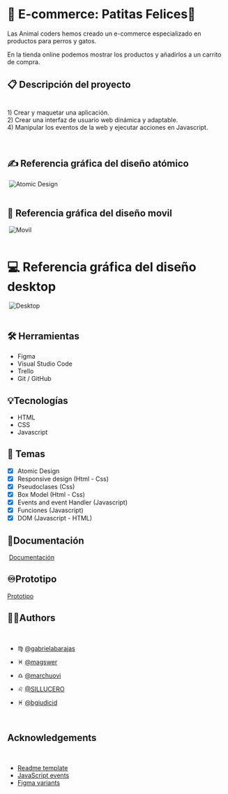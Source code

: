 # :shopping_cart: E-commerce: Patitas Felices:paw_prints:
 
Las Animal coders hemos creado un e-commerce especializado en productos para perros y gatos.
 
En la tienda online podemos mostrar los productos y añadirlos a un carrito de compra.
 
 
## :clipboard: Descripción del proyecto 
​       
    1) Crear y maquetar una aplicación.  
    2) Crear una interfaz de usuario web dinámica y adaptable.  
    4) Manipular los eventos de la web y ejecutar acciones en Javascript.
      
  ​
## :writing_hand: Referencia gráfica del diseño atómico
​
![Atomic Design](https://i.ibb.co/H42YfV7/patitasfinal.png)   
​
## :iphone: Referencia gráfica del diseño movil
​
![Movil](https://i.ibb.co/WGPHkn1/figma1.png)   
​ 
# :computer: Referencia gráfica del diseño desktop
​
![Desktop](https://i.ibb.co/H42YfV7/patitasfinal.png)   
​
## :hammer_and_wrench: Herramientas
- Figma
- Visual Studio Code
- Trello
- Git / GitHub  
 
## :bulb:Tecnologías
- HTML
- CSS
- Javascript  
   
## :flashlight: Temas
* [x] Atomic Design  
* [x] Responsive design  (Html - Css)
* [x] Pseudoclases  (Css)
* [x] Box Model (Html - Css)
* [x] Events and event Handler (Javascript)
* [x] Funciones (Javascript)
* [x] DOM (Javascript - HTML)
​
## :page_facing_up:Documentación
​
[Documentación](https://femcoders.notion.site/e-Commerce-b9d6f96f961d42ae8e0ed81e00c41168)
​
​
## :infinity:Prototipo
 
[Prototipo](https://www.figma.com/proto/kBMp0mDDaFAZc06d8Iamvu/Animals-Coders?node-id=7%3A6&scaling=scale-down&page-id=1%3A3&starting-point-node-id=7%3A6)
​
​
## :raising_hand_woman:Authors
​
- :virgo: [@gabrielabarajas](https://github.com/gabrielabarajas)
- :pisces: [@magswer](https://github.com/magswer)
- :libra: [@marchuovi](https://github.com/marchuovi)
- :leo: [@SILLUCERO](https://github.com/SILLUCERO)
- :pisces: [@bgiudicid](https://github.com/bgiudicid)  
   
    ​​
## Acknowledgements
​
- [Readme template](https://readme.so/)
- [JavaScript events](https://www.w3schools.com/js/js_events.asp)
- [Figma variants](https://help.figma.com/hc/en-us/articles/360056440594-Create-and-use-variants)
